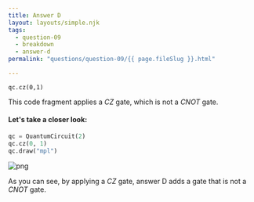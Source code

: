 ```yaml
---
title: Answer D
layout: layouts/simple.njk
tags:
  - question-09
  - breakdown
  - answer-d
permalink: "questions/question-09/{{ page.fileSlug }}.html"

---
```



`qc.cz(0,1)`

This code fragment applies a $CZ$ gate, which is not a $CNOT$ gate.

#### Let's take a closer look:


```python
qc = QuantumCircuit(2)
qc.cz(0, 1)
qc.draw("mpl")
```




    
![png](output_27_0.png)
    



As you can see, by applying a $CZ$ gate, answer D adds a gate that is not a $CNOT$ gate.
